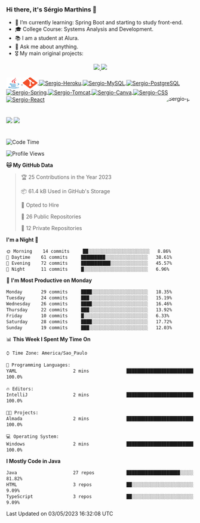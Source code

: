 ### Hi there, it's Sérgio Marthins 👋


- 🌱 I’m currently learning: Spring Boot and starting to study front-end.
- 🎓 College Course: Systems Analysis and Development.
- 📚  I am a student at Alura.
- 💬 Ask me about anything.
- 🎖 My main original projects: 

<div align="center">
  <a href="https://github.com/Almadavic">
  <img height="180em" src="https://github-readme-stats.vercel.app/api?username=Marthiins&show_icons=true&theme=dracula&include_all_commits=true&count_private=true"/>
  <img height="180em" src="https://github-readme-stats.vercel.app/api/top-langs/?username=Marthiins&layout=compact&langs_count=7&theme=dracula"/>
</div>
<div style="display: inline_block"><br>
  <img align="center" alt="Sergio-Java" height="30" width="40" src="https://raw.githubusercontent.com/devicons/devicon/master/icons/java/java-original.svg">
  <img align="center" alt="Sergio-Git" height="30" width="40" src="https://raw.githubusercontent.com/devicons/devicon/master/icons/git/git-original.svg">
  <img align="center" alt="Sergio-Heroku" height="30" width="40" src="https://cdn.jsdelivr.net/gh/devicons/devicon/icons/heroku/heroku-plain-wordmark.svg" />             
  <img align="center" alt="Sergio-MySQL" height="30" width="40" src="https://cdn.jsdelivr.net/gh/devicons/devicon/icons/mysql/mysql-original-wordmark.svg" />
  <img align="center" alt="Sergio-PostgreSQL" height="30" width="40" src="https://cdn.jsdelivr.net/gh/devicons/devicon/icons/postgresql/postgresql-plain-wordmark.svg" />
  <img align="center" alt="Sergio-Spring" height="30" width="40" src="https://cdn.jsdelivr.net/gh/devicons/devicon/icons/spring/spring-original-wordmark.svg" />
  <img align="center" alt="Sergio-Tomcat" height="30" width="40" src="https://cdn.jsdelivr.net/gh/devicons/devicon/icons/tomcat/tomcat-original-wordmark.svg" />
  <img align="center" alt="Sergio-Canva" height="30" width="40" src="https://cdn.jsdelivr.net/gh/devicons/devicon/icons/canva/canva-original.svg" />
  <img align="center" alt="Sergio-CSS" height="30" width="40" src="https://cdn.jsdelivr.net/gh/devicons/devicon/icons/css3/css3-original.svg" />
  <img align="center" alt="Sergio-React" height="30" width="40" src="https://cdn.jsdelivr.net/gh/devicons/devicon/icons/react/react-original.svg" />        
  <img align="right" alt="Sergio-pic" height="150" style="border-radius:50px;" src="https://user-images.githubusercontent.com/47826754/188357708-748fc4f4-5846-47a3-9063-ce04eeefcb8f.png">
</div>

#

<div> 
 <a href = "mailto:sergio.marthiins@gmail.com"><img src="https://img.shields.io/badge/-Gmail-%23333?style=for-the-badge&logo=gmail&logoColor=white" target="_blank"></a>
  <a href="https://www.linkedin.com/in/.........../" target="_blank"><img src="https://img.shields.io/badge/-LinkedIn-%230077B5?style=for-the-badge&logo=linkedin&logoColor=white" target="_blank"></a> 
</div>

#

<!--START_SECTION:waka-->
![Code Time](http://img.shields.io/badge/Code%20Time-42%20hrs%2037%20mins-blue)

![Profile Views](http://img.shields.io/badge/Profile%20Views-1-blue)

**🐱 My GitHub Data** 

> 🏆 25 Contributions in the Year 2023
 > 
> 📦 61.4 kB Used in GitHub's Storage 
 > 
> 💼 Opted to Hire
 > 
> 📜 26 Public Repositories 
 > 
> 🔑 12 Private Repositories  
 > 
**I'm a Night 🦉** 

```text
🌞 Morning    14 commits     ██░░░░░░░░░░░░░░░░░░░░░░░   8.86% 
🌇 Daytime    61 commits     █████████░░░░░░░░░░░░░░░░   38.61% 
🌃 Evening    72 commits     ███████████░░░░░░░░░░░░░░   45.57% 
🌙 Night      11 commits     █░░░░░░░░░░░░░░░░░░░░░░░░   6.96%

```
📅 **I'm Most Productive on Monday** 

```text
Monday       29 commits     ████░░░░░░░░░░░░░░░░░░░░░   18.35% 
Tuesday      24 commits     ███░░░░░░░░░░░░░░░░░░░░░░   15.19% 
Wednesday    26 commits     ████░░░░░░░░░░░░░░░░░░░░░   16.46% 
Thursday     22 commits     ███░░░░░░░░░░░░░░░░░░░░░░   13.92% 
Friday       10 commits     █░░░░░░░░░░░░░░░░░░░░░░░░   6.33% 
Saturday     28 commits     ████░░░░░░░░░░░░░░░░░░░░░   17.72% 
Sunday       19 commits     ███░░░░░░░░░░░░░░░░░░░░░░   12.03%

```


📊 **This Week I Spent My Time On** 

```text
⌚︎ Time Zone: America/Sao_Paulo

💬 Programming Languages: 
YAML                     2 mins              █████████████████████████   100.0%

🔥 Editors: 
IntelliJ                 2 mins              █████████████████████████   100.0%

🐱‍💻 Projects: 
Almada                   2 mins              █████████████████████████   100.0%

💻 Operating System: 
Windows                  2 mins              █████████████████████████   100.0%

```

**I Mostly Code in Java** 

```text
Java                     27 repos            ████████████████████░░░░░   81.82% 
HTML                     3 repos             ██░░░░░░░░░░░░░░░░░░░░░░░   9.09% 
TypeScript               3 repos             ██░░░░░░░░░░░░░░░░░░░░░░░   9.09%

```



 Last Updated on 03/05/2023 16:32:08 UTC
<!--END_SECTION:waka-->

